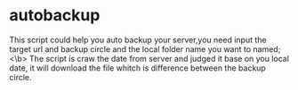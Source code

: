 # autobackup
This script could help you auto backup your server,you need input the target url and backup circle and the local folder name you want to named;<\b>
The script is craw the date from server and judged it base on you local date, it will download the file whitch is difference between the backup circle.
